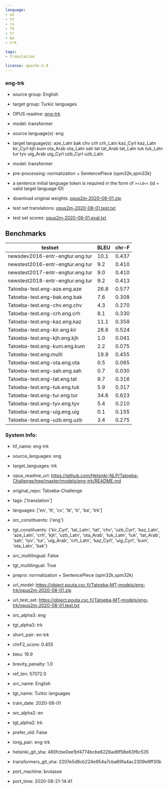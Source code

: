 ```yaml
---
language: 
- en
- tt
- cv
- tk
- tr
- ba
- trk

tags:
- translation

license: apache-2.0
---
```


### eng-trk

* source group: English 
* target group: Turkic languages 
*  OPUS readme: [eng-trk](https://github.com/Helsinki-NLP/Tatoeba-Challenge/tree/master/models/eng-trk/README.md)

*  model: transformer
* source language(s): eng
* target language(s): aze_Latn bak chv crh crh_Latn kaz_Cyrl kaz_Latn kir_Cyrl kjh kum ota_Arab ota_Latn sah tat tat_Arab tat_Latn tuk tuk_Latn tur tyv uig_Arab uig_Cyrl uzb_Cyrl uzb_Latn
* model: transformer
* pre-processing: normalization + SentencePiece (spm32k,spm32k)
* a sentence initial language token is required in the form of `>>id<<` (id = valid target language ID)
* download original weights: [opus2m-2020-08-01.zip](https://object.pouta.csc.fi/Tatoeba-MT-models/eng-trk/opus2m-2020-08-01.zip)
* test set translations: [opus2m-2020-08-01.test.txt](https://object.pouta.csc.fi/Tatoeba-MT-models/eng-trk/opus2m-2020-08-01.test.txt)
* test set scores: [opus2m-2020-08-01.eval.txt](https://object.pouta.csc.fi/Tatoeba-MT-models/eng-trk/opus2m-2020-08-01.eval.txt)

## Benchmarks

| testset               | BLEU  | chr-F |
|-----------------------|-------|-------|
| newsdev2016-entr-engtur.eng.tur 	| 10.1 	| 0.437 |
| newstest2016-entr-engtur.eng.tur 	| 9.2 	| 0.410 |
| newstest2017-entr-engtur.eng.tur 	| 9.0 	| 0.410 |
| newstest2018-entr-engtur.eng.tur 	| 9.2 	| 0.413 |
| Tatoeba-test.eng-aze.eng.aze 	| 26.8 	| 0.577 |
| Tatoeba-test.eng-bak.eng.bak 	| 7.6 	| 0.308 |
| Tatoeba-test.eng-chv.eng.chv 	| 4.3 	| 0.270 |
| Tatoeba-test.eng-crh.eng.crh 	| 8.1 	| 0.330 |
| Tatoeba-test.eng-kaz.eng.kaz 	| 11.1 	| 0.359 |
| Tatoeba-test.eng-kir.eng.kir 	| 28.6 	| 0.524 |
| Tatoeba-test.eng-kjh.eng.kjh 	| 1.0 	| 0.041 |
| Tatoeba-test.eng-kum.eng.kum 	| 2.2 	| 0.075 |
| Tatoeba-test.eng.multi 	| 19.9 	| 0.455 |
| Tatoeba-test.eng-ota.eng.ota 	| 0.5 	| 0.065 |
| Tatoeba-test.eng-sah.eng.sah 	| 0.7 	| 0.030 |
| Tatoeba-test.eng-tat.eng.tat 	| 9.7 	| 0.316 |
| Tatoeba-test.eng-tuk.eng.tuk 	| 5.9 	| 0.317 |
| Tatoeba-test.eng-tur.eng.tur 	| 34.6 	| 0.623 |
| Tatoeba-test.eng-tyv.eng.tyv 	| 5.4 	| 0.210 |
| Tatoeba-test.eng-uig.eng.uig 	| 0.1 	| 0.155 |
| Tatoeba-test.eng-uzb.eng.uzb 	| 3.4 	| 0.275 |


### System Info: 
- hf_name: eng-trk

- source_languages: eng

- target_languages: trk

- opus_readme_url: https://github.com/Helsinki-NLP/Tatoeba-Challenge/tree/master/models/eng-trk/README.md

- original_repo: Tatoeba-Challenge

- tags: ['translation']

- languages: ['en', 'tt', 'cv', 'tk', 'tr', 'ba', 'trk']

- src_constituents: {'eng'}

- tgt_constituents: {'kir_Cyrl', 'tat_Latn', 'tat', 'chv', 'uzb_Cyrl', 'kaz_Latn', 'aze_Latn', 'crh', 'kjh', 'uzb_Latn', 'ota_Arab', 'tuk_Latn', 'tuk', 'tat_Arab', 'sah', 'tyv', 'tur', 'uig_Arab', 'crh_Latn', 'kaz_Cyrl', 'uig_Cyrl', 'kum', 'ota_Latn', 'bak'}

- src_multilingual: False

- tgt_multilingual: True

- prepro:  normalization + SentencePiece (spm32k,spm32k)

- url_model: https://object.pouta.csc.fi/Tatoeba-MT-models/eng-trk/opus2m-2020-08-01.zip

- url_test_set: https://object.pouta.csc.fi/Tatoeba-MT-models/eng-trk/opus2m-2020-08-01.test.txt

- src_alpha3: eng

- tgt_alpha3: trk

- short_pair: en-trk

- chrF2_score: 0.455

- bleu: 19.9

- brevity_penalty: 1.0

- ref_len: 57072.0

- src_name: English

- tgt_name: Turkic languages

- train_date: 2020-08-01

- src_alpha2: en

- tgt_alpha2: trk

- prefer_old: False

- long_pair: eng-trk

- helsinki_git_sha: 480fcbe0ee1bf4774bcbe6226ad9f58e63f6c535

- transformers_git_sha: 2207e5d8cb224e954a7cba69fa4ac2309e9ff30b

- port_machine: brutasse

- port_time: 2020-08-21-14:41